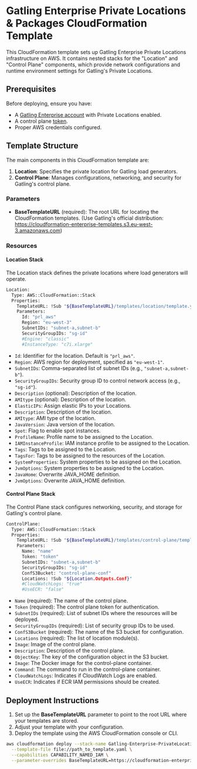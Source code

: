 # Gatling Enterprise Private Locations & Packages CloudFormation Template

This CloudFormation template sets up Gatling Enterprise Private Locations infrastructure on AWS. It contains nested stacks for the "Location" and "Control Plane" components, which provide network configurations and runtime environment settings for Gatling's Private Locations.

## Prerequisites

Before deploying, ensure you have:
- A [Gatling Enterprise account](https://auth.gatling.io) with Private Locations enabled.
- A control plane [token](https://docs.gatling.io/reference/install/cloud/private-locations/introduction/#token).
- Proper AWS credentials configured.

## Template Structure

The main components in this CloudFormation template are:
1. **Location**: Specifies the private location for Gatling load generators.
2. **Control Plane**: Manages configurations, networking, and security for Gatling's control plane.

### Parameters

- **BaseTemplateURL** (required): The root URL for locating the CloudFormation templates. (Use Gatling's official distribution: https://cloudformation-enterprise-templates.s3.eu-west-3.amazonaws.com)

### Resources

#### Location Stack

The Location stack defines the private locations where load generators will operate.

```sh
Location:
  Type: AWS::CloudFormation::Stack
  Properties:
    TemplateURL: !Sub "${BaseTemplateURL}/templates/location/template.yaml"
    Parameters:
      Id: "prl_aws"
      Region: "eu-west-3"
      SubnetIDs: "subnet-a,subnet-b"
      SecurityGroupIDs: "sg-id"
      #Engine: "classic"
      #InstanceType: "c7i.xlarge"
```

- `Id`: Identifier for the location. Default is `"prl_aws"`.
- `Region`: AWS region for deployment, specified as `"eu-west-1"`.
- `SubnetIDs`: Comma-separated list of subnet IDs (e.g., `"subnet-a,subnet-b"`).
- `SecurityGroupIDs`: Security group ID to control network access (e.g., `"sg-id"`).
- `Description` (optional): Description of the location.
- `AMItype` (optional): Description of the location.
- `ElasticIPs`: Assign elastic IPs to your Locations.
- `Description`: Description of the location.
- `AMItype`: AMI type of the location.
- `JavaVersion`: Java version of the location.
- `Spot`: Flag to enable spot instances.
- `ProfileName`: Profile name to be assigned to the Location.
- `IAMInstanceProfile`: IAM instance profile to be assigned to the Location.
- `Tags`: Tags to be assigned to the Location.
- `TagsFor`: Tags to be assigned to the resources of the Location.
- `SystemProperties`: System properties to be assigned on the Location.
- `JvmOptions`: System properties to be assigned to the Location.
- `JavaHome`: Overwrite JAVA_HOME definition.
- `JvmOptions`: Overwrite JAVA_HOME definition.

#### Control Plane Stack

The Control Plane stack configures networking, security, and storage for Gatling's control plane.

```sh
ControlPlane:
  Type: AWS::CloudFormation::Stack
  Properties:
    TemplateURL: !Sub "${BaseTemplateURL}/templates/control-plane/template.yaml"
    Parameters:
      Name: "name"
      Token: "token"
      SubnetIDs: "subnet-a,subnet-b"
      SecurityGroupIDs: "sg-id"
      ConfS3Bucket: "control-plane-conf"
      Locations: !Sub "${Location.Outputs.Conf}"
      #CloudWatchLogs: "true"
      #UseECR: "false"
```

- `Name` (required): The name of the control plane.
- `Token` (required): The control plane token for authentication.
- `SubnetIDs` (required): List of subnet IDs where the resources will be deployed.
- `SecurityGroupIDs` (required): List of security group IDs to be used.
- `ConfS3Bucket` (required): The name of the S3 bucket for configuration.
- `Locations` (required): The list of location module(s).
- `Image`: Image of the control plane.
- `Description`: Description of the control plane.
- `ObjectKey`: The key of the configuration object in the S3 bucket.
- `Image`: The Docker image for the control-plane container.
- `Command`: The command to run in the control-plane container.
- `CloudWatchLogs`: Indicates if CloudWatch Logs are enabled.
- `UseECR`: Indicates if ECR IAM permissions should be created.

## Deployment Instructions

1. Set up the **BaseTemplateURL** parameter to point to the root URL where your templates are stored.
3. Adjust your template with your configuration.
4. Deploy the template using the AWS CloudFormation console or CLI.

```sh
aws cloudformation deploy --stack-name Gatling-Enterprise-PrivateLocations \
  --template-file file://path_to_template.yaml \
  --capabilities CAPABILITY_NAMED_IAM \
  --parameter-overrides BaseTemplateURL=https://cloudformation-enterprise-templates.s3.eu-west-3.amazonaws.com
```
